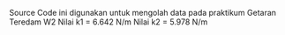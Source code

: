 Source Code ini digunakan untuk mengolah data pada praktikum Getaran Teredam W2
Nilai k1 = 6.642 N/m
Nilai k2 = 5.978 N/m
